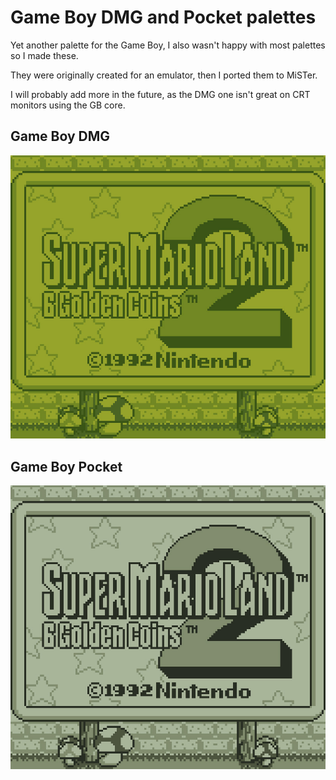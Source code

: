 # Game Boy DMG and Pocket palettes
Yet another palette for the Game Boy, I also wasn't happy with most palettes so I made these.

They were originally created for an emulator, then I ported them to MiSTer.

I will probably add more in the future, as the DMG one isn't great on CRT monitors using the GB core.

## Game Boy DMG

![DMG](/img/dmg.jpg)

## Game Boy Pocket

![Pocket](/img/pocket.jpg)

